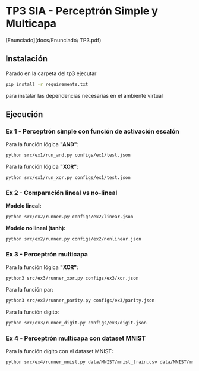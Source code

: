 # TP3 SIA - Perceptrón Simple y Multicapa

[Enunciado](docs/Enunciado\ TP3.pdf)

## Instalación

Parado en la carpeta del tp3 ejecutar

```sh
pip install -r requirements.txt
```

para instalar las dependencias necesarias en el ambiente virtual

## Ejecución

### Ex 1 - Perceptrón simple con función de activación escalón

Para la función lógica **"AND"**:

```sh
python src/ex1/run_and.py configs/ex1/test.json
```

Para la función lógica **"XOR"**:

```sh
python src/ex1/run_xor.py configs/ex1/test.json
```

### Ex 2 - Comparación lineal vs no-lineal

**Modelo lineal:**
```sh
python src/ex2/runner.py configs/ex2/linear.json
```

**Modelo no lineal (tanh):**
```sh
python src/ex2/runner.py configs/ex2/nonlinear.json
```

### Ex 3 - Perceptrón multicapa

Para la función lógica **"XOR"**:

```sh
python3 src/ex3/runner_xor.py configs/ex3/xor.json
```

Para la función par:

```sh
python3 src/ex3/runner_parity.py configs/ex3/parity.json
```

Para la función dígito:

```sh
python src/ex3/runner_digit.py configs/ex3/digit.json
```

### Ex 4 - Perceptrón multicapa con dataset MNIST

Para la función dígito con el dataset MNIST:

```sh
python src/ex4/runner_mnist.py data/MNIST/mnist_train.csv data/MNIST/mnist_test.csv configs/ex3/mnist.json
```